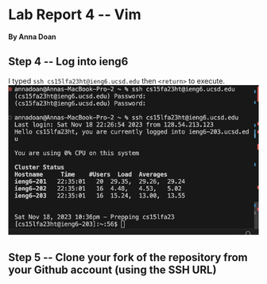 # Lab Report 4 -- Vim
__By Anna Doan__

## Step 4 -- Log into ieng6
I typed `ssh cs15lfa23ht@ieng6.ucsd.edu` then `<return>` to execute.
![image](lab4-1.png)

## Step 5 -- Clone your fork of the repository from your Github account (using the SSH URL)

